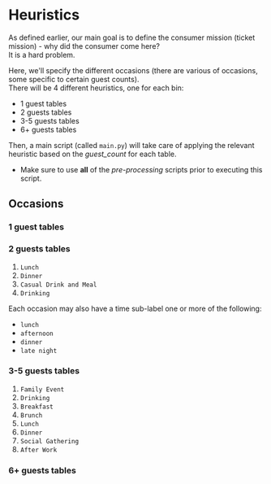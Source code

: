 # Heuristics

As defined earlier, our main goal is to define the consumer mission (ticket mission) - why did the consumer come here?  
It is a hard problem.

Here, we'll specify the different occasions (there are various of occasions, some specific to certain guest counts).  
There will be 4 different heuristics, one for each bin:
- 1 guest tables
- 2 guests tables
- 3-5 guests tables
- 6+ guests tables

Then, a main script (called `main.py`) will take care of applying the relevant heuristic based on the *guest_count* for each table.
* Make sure to use **all** of the *pre-processing* scripts prior to executing this script.

## Occasions

### 1 guest tables


### 2 guests tables
1. `Lunch`
2. `Dinner`
3. `Casual Drink and Meal`
4. `Drinking`

Each occasion may also have a time sub-label one or more of the following:
- `lunch`
- `afternoon`
- `dinner`
- `late night`

### 3-5 guests tables
1. `Family Event`
2. `Drinking`
3. `Breakfast`
4. `Brunch`
5. `Lunch`
6. `Dinner`
7. `Social Gathering`
8. `After Work`

### 6+ guests tables
